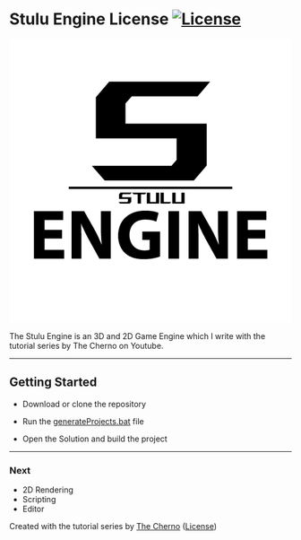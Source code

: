 # Stulu Engine License [![License](https://img.shields.io/github/license/TheCherno/Hazel.svg)](https://github.com/Stulu08/SEngine/blob/master/LICENSE)

![Stulu](/TestProject/assets/Logo/engine-logo.png?raw=true "Stulu")

The Stulu Engine is an 3D and 2D Game Engine which I write with the tutorial series by The Cherno on Youtube.

***

## Getting Started

- Download or clone the repository

- Run the [generateProjects.bat](https://github.com/stulu08/SEngine/blob/main/generateProjects.bat) file

- Open the Solution and build the project


***
### Next
- 2D Rendering
- Scripting
- Editor

Created with the tutorial series by [The Cherno](https://www.youtube.com/playlist?list=PLlrATfBNZ98dC-V-N3m0Go4deliWHPFwT) ([License](https://github.com/TheCherno/Hazel/blob/master/LICENSE))
